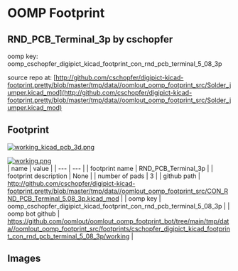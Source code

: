# OOMP Footprint  
## RND_PCB_Terminal_3p  by cschopfer  
  
oomp key: oomp_cschopfer_digipict_kicad_footprint_con_rnd_pcb_terminal_5_08_3p  
  
source repo at: [http://github.com/cschopfer/digipict-kicad-footprint.pretty/blob/master/tmp/data//oomlout_oomp_footprint_src/Solder_jumper.kicad_mod](http://github.com/cschopfer/digipict-kicad-footprint.pretty/blob/master/tmp/data//oomlout_oomp_footprint_src/Solder_jumper.kicad_mod)  
## Footprint  
  
[![working_kicad_pcb_3d.png](working_kicad_pcb_3d_600.png)](working_kicad_pcb_3d.png)  
  
[![working.png](working_600.png)](working.png)  
| name | value | 
| --- | --- | 
| footprint name | RND_PCB_Terminal_3p | 
| footprint description | None | 
| number of pads | 3 | 
| github path | http://github.com/cschopfer/digipict-kicad-footprint.pretty/blob/master/tmp/data//oomlout_oomp_footprint_src/CON_RND_PCB_Terminal_5.08_3p.kicad_mod | 
| oomp key | oomp_cschopfer_digipict_kicad_footprint_con_rnd_pcb_terminal_5_08_3p | 
| oomp bot github | https://github.com/oomlout/oomlout_oomp_footprint_bot/tree/main/tmp/data//oomlout_oomp_footprint_src/footprints/cschopfer_digipict_kicad_footprint_con_rnd_pcb_terminal_5_08_3p/working | 
## Images  
